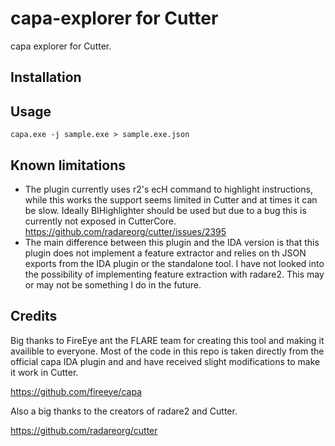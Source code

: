 # capa-explorer for Cutter
capa explorer for Cutter.

## Installation

## Usage

`capa.exe -j sample.exe > sample.exe.json`

## Known limitations
- The plugin currently uses r2's ecH command to highlight instructions, while this works the support seems limited in Cutter and at times it can be slow. Ideally BIHighlighter should be used but due to a bug this is currently not exposed in CutterCore. https://github.com/radareorg/cutter/issues/2395
- The main difference between this plugin and the IDA version is that this plugin does not implement a feature extractor and relies on th JSON exports from the IDA plugin or the standalone tool. I have not looked into the possibility of implementing feature extraction with radare2. This may or may not be something I do in the future.  



## Credits
Big thanks to FireEye ant the FLARE team for creating this tool and making it availible to everyone. Most of the code in this repo is taken directly from the official capa IDA plugin and and have received slight modifications to make it work in Cutter.

https://github.com/fireeye/capa

Also a big thanks to the creators of radare2 and Cutter.

https://github.com/radareorg/cutter
